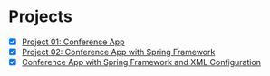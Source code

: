 # Projects
- [x] [Project 01: Conference App](01-conference/readme.md)
- [x] [Project 02: Conference App with Spring Framework](02-conferenceWithSpring/readme.md)
- [x] [Conference App with Spring Framework and XML Configuration](03-conferenceWithXML/readme.md)
